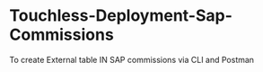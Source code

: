 # Touchless-Deployment-Sap-Commissions
To create External table IN SAP commissions via CLI and Postman
